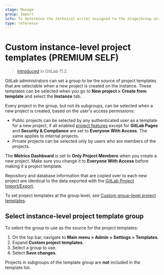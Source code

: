 ```yaml
---
stage: Manage
group: Import
info: To determine the technical writer assigned to the Stage/Group associated with this page, see https://about.gitlab.com/handbook/product/ux/technical-writing/#assignments
type: reference
---
```


# Custom instance-level project templates **(PREMIUM SELF)**

> [Introduced](https://gitlab.com/gitlab-org/gitlab/-/issues/6860) in GitLab 11.2.

GitLab administrators can set a group to be the source of project templates that are
selectable when a new project is created on the instance. These templates can be selected
when you go to **New project > Create from template** and select the **Instance** tab.

Every project in the group, but not its subgroups, can be selected when a new project
is created, based on the user's access permissions:

- Public projects can be selected by any authenticated user as a template for a new project,
  if all enabled [project features](../project/settings/index.md#configure-project-visibility-features-and-permissions)
  except for **GitLab Pages** and **Security & Compliance** are set to **Everyone With Access**.
  The same applies to internal projects.
- Private projects can be selected only by users who are members of the projects.

The **Metrics Dashboard** is set to **Only Project Members** when you create a new project. Make
sure you change it to **Everyone With Access** before making it a project template.

Repository and database information that are copied over to each new project are
identical to the data exported with the [GitLab Project Import/Export](../project/settings/import_export.md).

To set project templates at the group level, see [Custom group-level project templates](../group/custom_project_templates.md).

## Select instance-level project template group

To select the group to use as the source for the project templates:

1. On the top bar, navigate to **Main menu > Admin > Settings > Templates**.
1. Expand **Custom project templates**.
1. Select a group to use.
1. Select **Save changes**.

Projects in subgroups of the template group are **not** included in the template list.

<!-- ## Troubleshooting

Include any troubleshooting steps that you can foresee. If you know beforehand what issues
one might have when setting this up, or when something is changed, or on upgrading, it's
important to describe those, too. Think of things that may go wrong and include them here.
This is important to minimize requests for support, and to avoid doc comments with
questions that you know someone might ask.

Each scenario can be a third-level heading, for example `### Getting error message X`.
If you have none to add when creating a doc, leave this section in place
but commented out to help encourage others to add to it in the future. -->
